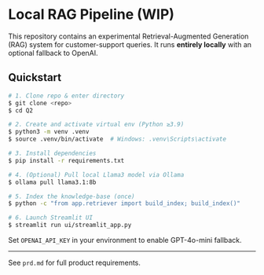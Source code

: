# Local RAG Pipeline (WIP)

This repository contains an experimental Retrieval-Augmented Generation (RAG) system for customer-support queries. It runs **entirely locally** with an optional fallback to OpenAI.

## Quickstart

```bash
# 1. Clone repo & enter directory
$ git clone <repo>
$ cd Q2

# 2. Create and activate virtual env (Python ≥3.9)
$ python3 -m venv .venv
$ source .venv/bin/activate  # Windows: .venv\Scripts\activate

# 3. Install dependencies
$ pip install -r requirements.txt

# 4. (Optional) Pull local Llama3 model via Ollama
$ ollama pull llama3.1:8b

# 5. Index the knowledge-base (once)
$ python -c "from app.retriever import build_index; build_index()"

# 6. Launch Streamlit UI
$ streamlit run ui/streamlit_app.py
```

Set `OPENAI_API_KEY` in your environment to enable GPT-4o-mini fallback.

---

See `prd.md` for full product requirements. 